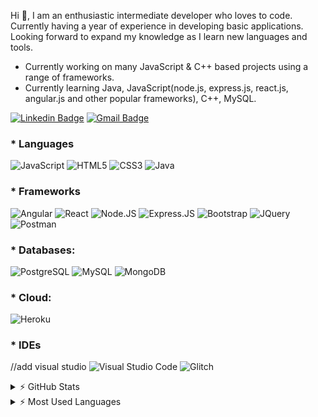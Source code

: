 Hi 👋, I am an enthusiastic intermediate developer who loves to code. Currently having a year of experience in developing basic applications. Looking forward to expand my knowledge as I learn new languages and tools.

* Currently working on many JavaScript & C++ based projects using a range of frameworks.
* Currently learning Java, JavaScript(node.js, express.js, react.js, angular.js and other popular frameworks), C++, MySQL.

[![Linkedin Badge](https://img.shields.io/badge/LinkedIn-0077B5?style=plastic&logo=linkedin&logoColor=white)](https://www.linkedin.com/in/soham-thaker/)
[![Gmail Badge](https://img.shields.io/badge/Gmail-D14836?style=plastic&logo=gmail&logoColor=white&link=mailto:thakersoham3@gmail.com)](mailto:thakersoham3@gmail.com)

### * Languages

![JavaScript](https://img.shields.io/badge/JavaScript-F7DF1E?style=plastic&logo=javascript&logoColor=black)
![HTML5](https://img.shields.io/badge/HTML5-E34F26?style=plastic&logo=html5&logoColor=white)
![CSS3](https://img.shields.io/badge/CSS3-1572B6?style=plastic&logo=css3&logoColor=white)
![Java](https://img.shields.io/badge/Java-ED8B00?style=plastic&logo=java&logoColor=white)

### * Frameworks

![Angular](https://img.shields.io/badge/Angular-DD0031?style=plastic&logo=angular&logoColor=white)
![React](https://img.shields.io/badge/React-20232A?style=plastic&logo=react&logoColor=61DAFB)
![Node.JS](https://img.shields.io/badge/Node.js-43853D?style=plastic&logo=node.js&logoColor=white)
![Express.JS](https://img.shields.io/badge/Express.js-000000?style=plastic&logo=express&logoColor=white)
![Bootstrap](https://img.shields.io/badge/Bootstrap-563D7C?style=plastic&logo=bootstrap&logoColor=white)
![JQuery](https://img.shields.io/badge/jQuery-0769AD?style=plastic&logo=jquery&logoColor=white)
![Postman](https://img.shields.io/badge/Postman-FF6C37?style=plastic&logo=Postman&logoColor=white)

### * Databases:
![PostgreSQL](https://img.shields.io/badge/PostgreSQL-316192?style=plastic&logo=postgresql&logoColor=white)
![MySQL](https://img.shields.io/badge/MySQL-00000F?style=plastic&logo=mysql&logoColor=white)
![MongoDB](https://img.shields.io/badge/MongoDB-4EA94B?style=plastic&logo=mongodb&logoColor=white)

### * Cloud:
![Heroku](https://img.shields.io/badge/Heroku-430098?style=plastic&logo=heroku&logoColor=white)

### * IDEs

//add visual studio
![Visual Studio Code](https://img.shields.io/badge/Visual_Studio_Code-0078D4?style=plastic&logo=visual%20studio%20code&logoColor=white)
![Glitch](https://img.shields.io/badge/Glitch-2800ff?style=plastic&logo=glitch&logoColor=white)

<details>
  <summary> ⚡ GitHub Stats</summary>
  <img align="left" alt="Soham's GitHub Stats" src="https://github-readme-stats.vercel.app/api?username=sdthaker&show_icons=true&hide_border=true" />
</details>

<details>
  <summary> ⚡ Most Used Languages</summary>
<img align="left" alt="Soham's GitHub Top Languages" src="https://github-readme-stats.vercel.app/api/top-langs/?username=sdthaker" />
</details>

